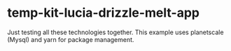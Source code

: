 # temp-kit-lucia-drizzle-melt-app

Just testing all these technologies together. This example uses planetscale (Mysql) and yarn for package management.
